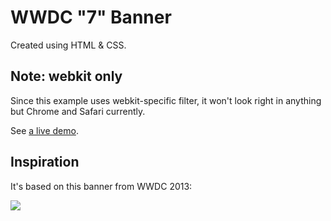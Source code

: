 # WWDC "7" Banner

Created using HTML & CSS.

## Note: webkit only

Since this example uses webkit-specific filter, it won't look right in anything but Chrome and Safari currently.

See [a live demo](http://hop.ie/seven).

## Inspiration

It's based on this banner from WWDC 2013:

<img src="http://hop.ie/seven/images/banner.jpeg" />

